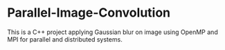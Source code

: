 # Parallel-Image-Convolution
This is a C++ project applying Gaussian blur on image using OpenMP and MPI for parallel and distributed systems.
